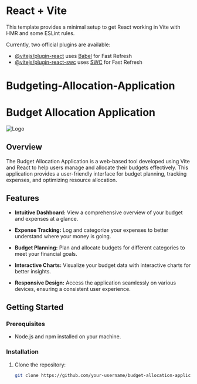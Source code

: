 # React + Vite

This template provides a minimal setup to get React working in Vite with HMR and some ESLint rules.

Currently, two official plugins are available:

- [@vitejs/plugin-react](https://github.com/vitejs/vite-plugin-react/blob/main/packages/plugin-react/README.md) uses [Babel](https://babeljs.io/) for Fast Refresh
- [@vitejs/plugin-react-swc](https://github.com/vitejs/vite-plugin-react-swc) uses [SWC](https://swc.rs/) for Fast Refresh
# Budgeting-Allocation-Application

# Budget Allocation Application

![Logo](link_to_logo.png) <!-- Add a link to your project logo or any relevant image -->

## Overview

The Budget Allocation Application is a web-based tool developed using Vite and React to help users manage and allocate their budgets effectively. This application provides a user-friendly interface for budget planning, tracking expenses, and optimizing resource allocation.

## Features

- **Intuitive Dashboard:** View a comprehensive overview of your budget and expenses at a glance.

- **Expense Tracking:** Log and categorize your expenses to better understand where your money is going.

- **Budget Planning:** Plan and allocate budgets for different categories to meet your financial goals.

- **Interactive Charts:** Visualize your budget data with interactive charts for better insights.

- **Responsive Design:** Access the application seamlessly on various devices, ensuring a consistent user experience.

## Getting Started

### Prerequisites

- Node.js and npm installed on your machine.

### Installation

1. Clone the repository:

   ```bash
   git clone https://github.com/your-username/budget-allocation-application.git
